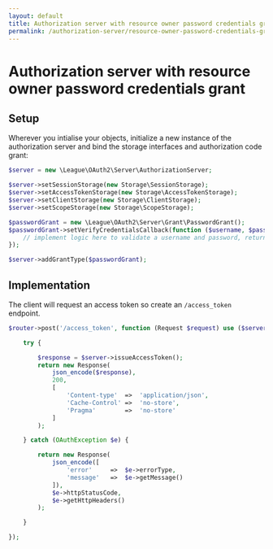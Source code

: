 ```yaml
---
layout: default
title: Authorization server with resource owner password credentials grant
permalink: /authorization-server/resource-owner-password-credentials-grant/
---
```


# Authorization server with resource owner password credentials grant

## Setup

Wherever you intialise your objects, initialize a new instance of the authorization server and bind the storage interfaces and authorization code grant:

~~~ php
$server = new \League\OAuth2\Server\AuthorizationServer;

$server->setSessionStorage(new Storage\SessionStorage);
$server->setAccessTokenStorage(new Storage\AccessTokenStorage);
$server->setClientStorage(new Storage\ClientStorage);
$server->setScopeStorage(new Storage\ScopeStorage);

$passwordGrant = new \League\OAuth2\Server\Grant\PasswordGrant();
$passwordGrant->setVerifyCredentialsCallback(function ($username, $password) {
    // implement logic here to validate a username and password, return an ID if valid, otherwise return false
});

$server->addGrantType($passwordGrant);
~~~


## Implementation

The client will request an access token so create an `/access_token` endpoint.

~~~ php
$router->post('/access_token', function (Request $request) use ($server) {

    try {

        $response = $server->issueAccessToken();
        return new Response(
            json_encode($response),
            200,
            [
                'Content-type'  =>  'application/json',
                'Cache-Control' =>  'no-store',
                'Pragma'        =>  'no-store'
            ]
        );

    } catch (OAuthException $e) {

        return new Response(
            json_encode([
                'error'     =>  $e->errorType,
                'message'   =>  $e->getMessage()
            ]),
            $e->httpStatusCode,
            $e->getHttpHeaders()
        );

    }

});
~~~
